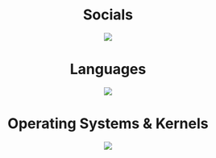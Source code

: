 <h1 align="center">
Socials
</h1>
<p align="center">
  <a href="discordapp.com/users/1224060882900746443">
    <img src="https://skillicons.dev/icons?i=discord" />
  </a>
</p>

<h1 align="center">
Languages
</h1>
<p align="center">
  <a href="https://skillicons.dev">
    <img src="https://skillicons.dev/icons?i=py" />
  </a>
</p>
<h1 align="center">
Operating Systems & Kernels
</h1>

<p align="center">
  <a href="https://skillicons.dev">
    <img src="https://skillicons.dev/icons?i=linux,windows,apple" />
  </a>
</p>

<!--
**ofvcode/ofvcode** is a ✨ _special_ ✨ repository because its `README.md` (this file) appears on your GitHub profile.

Here are some ideas to get you started:

- 🔭 I’m currently working on ...
- 🌱 I’m currently learning ...
- 👯 I’m looking to collaborate on ...
- 🤔 I’m looking for help with ...
- 💬 Ask me about ...
- 📫 How to reach me: ...
- 😄 Pronouns: ...
- ⚡ Fun fact: ...
-->
